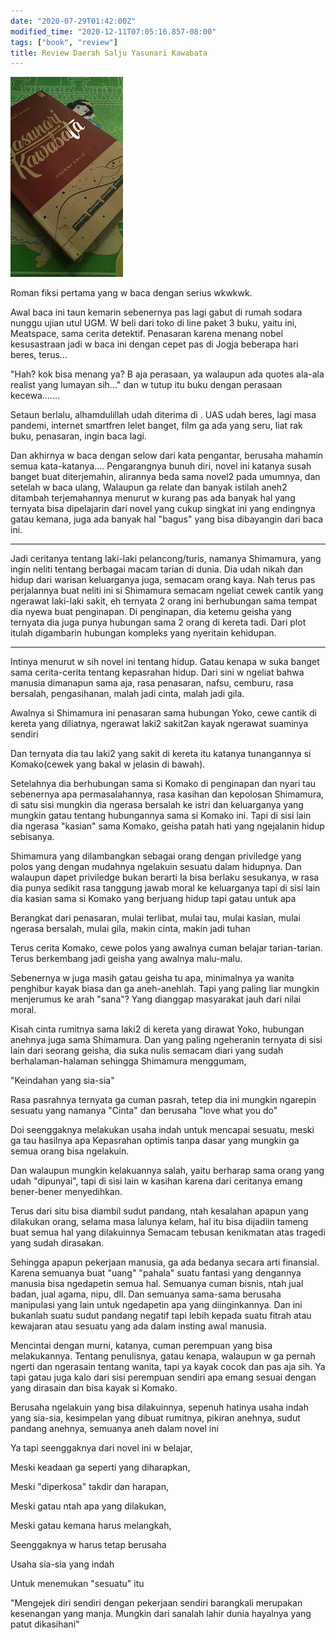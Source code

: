 ```yaml
---
date: "2020-07-29T01:42:00Z"
modified_time: "2020-12-11T07:05:16.857-08:00"
tags: ["book", "review"]
title: Review Daerah Salju Yasunari Kawabata
---
```


![Alt text](image.png)

Roman fiksi pertama yang w baca dengan serius wkwkwk.

Awal baca ini taun kemarin sebenernya pas lagi gabut di rumah sodara nunggu ujian utul UGM. W beli dari toko di line paket 3 buku, yaitu ini, Meatspace, sama cerita detektif. Penasaran karena menang nobel kesusastraan jadi w baca ini dengan cepet pas di Jogja beberapa hari beres, terus...

"Hah? kok bisa menang ya? B aja perasaan, ya walaupun ada quotes ala-ala realist yang lumayan sih..."
dan w tutup itu buku dengan perasaan kecewa.......

Setaun berlalu, alhamdulillah udah diterima di . UAS udah beres, lagi masa pandemi, internet smartfren lelet banget, film ga ada yang seru, liat rak buku, penasaran, ingin baca lagi.

Dan akhirnya w baca dengan selow dari kata pengantar, berusaha mahamin semua kata-katanya....
Pengarangnya bunuh diri, novel ini katanya susah banget buat diterjemahin, alirannya beda sama novel2 pada umumnya, dan setelah w baca ulang, Walaupun ga relate dan banyak istilah aneh2 ditambah terjemahannya menurut w kurang pas ada banyak hal yang ternyata bisa dipelajarin dari novel yang cukup singkat ini yang endingnya gatau kemana, juga ada banyak hal "bagus" yang bisa dibayangin dari baca ini.

-----

Jadi ceritanya tentang laki-laki pelancong/turis, namanya Shimamura, yang ingin neliti tentang berbagai macam tarian di dunia. Dia udah nikah dan hidup dari warisan keluarganya juga, semacam orang kaya. Nah terus pas perjalannya buat neliti ini si Shimamura semacam ngeliat cewek cantik yang ngerawat laki-laki sakit, eh ternyata 2 orang ini berhubungan sama tempat dia nyewa buat penginapan. Di penginapan, dia ketemu geisha yang ternyata dia juga punya hubungan sama 2 orang di kereta tadi. Dari plot itulah digambarin hubungan kompleks yang nyeritain kehidupan.

-----

Intinya menurut w sih novel ini tentang hidup. Gatau kenapa w suka banget sama cerita-cerita tentang kepasrahan hidup. Dari sini w ngeliat bahwa manusia dimanapun sama aja, rasa penasaran, nafsu, cemburu, rasa bersalah, pengasihanan, malah jadi cinta, malah jadi gila.

Awalnya si Shimamura ini penasaran sama hubungan Yoko, cewe cantik di kereta yang diliatnya, ngerawat laki2 sakit2an kayak ngerawat suaminya sendiri

Dan ternyata dia tau laki2 yang sakit di kereta itu katanya tunangannya si Komako(cewek yang bakal w jelasin di bawah).

Setelahnya dia berhubungan sama si Komako di penginapan dan nyari tau sebenernya apa permasalahannya, rasa kasihan dan kepolosan Shimamura, di satu sisi mungkin dia ngerasa bersalah ke istri dan keluarganya yang mungkin gatau tentang hubungannya sama si Komako ini. Tapi di sisi lain dia ngerasa "kasian" sama Komako, geisha patah hati yang ngejalanin hidup sebisanya.

Shimamura yang dilambangkan sebagai orang dengan priviledge yang polos yang dengan mudahnya ngelakuin sesuatu dalam hidupnya. Dan walaupun dapet priviledge bukan berarti Ia bisa berlaku sesukanya, w rasa dia punya sedikit rasa tanggung jawab moral ke keluarganya tapi di sisi lain dia kasian sama si Komako yang berjuang hidup tapi gatau untuk apa

Berangkat dari penasaran, mulai terlibat, mulai tau, mulai kasian, mulai ngerasa bersalah, mulai gila, makin cinta, makin jadi tuhan

Terus cerita Komako, cewe polos yang awalnya cuman belajar tarian-tarian. Terus berkembang jadi geisha yang awalnya malu-malu.

Sebenernya w juga masih gatau geisha tu apa, minimalnya ya wanita penghibur kayak biasa dan ga aneh-anehlah. Tapi yang paling liar mungkin menjerumus ke arah "sana"? Yang dianggap masyarakat jauh dari nilai moral.

Kisah cinta rumitnya sama laki2 di kereta yang dirawat Yoko, hubungan anehnya juga sama Shimamura. Dan yang paling ngeheranin ternyata di sisi lain dari seorang geisha, dia suka nulis semacam diari yang sudah berhalaman-halaman sehingga Shimamura menggumam,

"Keindahan yang sia-sia"

Rasa pasrahnya ternyata ga cuman pasrah, tetep dia ini mungkin ngarepin sesuatu yang namanya "Cinta" dan berusaha "love what you do"

Doi seenggaknya melakukan usaha indah untuk mencapai sesuatu, meski ga tau hasilnya apa
Kepasrahan optimis tanpa dasar yang mungkin ga semua orang bisa ngelakuin.

Dan walaupun mungkin kelakuannya salah, yaitu berharap sama orang yang udah "dipunyai",
tapi di sisi lain w kasihan karena dari ceritanya emang bener-bener menyedihkan.

Terus dari situ bisa diambil sudut pandang, ntah kesalahan apapun yang dilakukan orang, selama masa lalunya kelam, hal itu bisa dijadiin tameng buat semua hal yang dilakuinnya
Semacam tebusan kenikmatan atas tragedi yang sudah dirasakan.

Sehingga apapun pekerjaan manusia, ga ada bedanya secara arti finansial. Karena semuanya buat "uang" "pahala" suatu fantasi yang dengannya manusia bisa ngedapetin semua hal. Semuanya cuman bisnis, ntah jual badan, jual agama, nipu, dll. Dan semuanya sama-sama berusaha manipulasi
yang lain untuk ngedapetin apa yang diinginkannya. Dan ini bukanlah suatu sudut pandang negatif tapi lebih kepada suatu fitrah atau kewajaran atau sesuatu yang ada dalam insting awal manusia.

Mencintai dengan murni, katanya, cuman perempuan yang bisa melakukannya. Tentang penulisnya, gatau kenapa, walaupun w ga pernah ngerti dan ngerasain tentang wanita, tapi ya kayak cocok dan pas aja sih. Ya tapi gatau juga kalo dari sisi perempuan sendiri apa emang sesuai dengan yang dirasain dan bisa kayak si Komako.

Berusaha ngelakuin yang bisa dilakuinnya, sepenuh hatinya
usaha indah yang sia-sia, kesimpelan yang dibuat rumitnya,
pikiran anehnya, sudut pandang anehnya, semuanya aneh dalam novel ini

Ya tapi seenggaknya dari novel ini w belajar,

Meski keadaan ga seperti yang diharapkan,

Meski "diperkosa" takdir dan harapan,

Meski gatau ntah apa yang dilakukan,

Meski gatau kemana harus melangkah,

Seenggaknya w harus tetap berusaha

Usaha sia-sia yang indah

Untuk menemukan "sesuatu" itu

"Mengejek diri sendiri dengan pekerjaan sendiri barangkali merupakan kesenangan yang manja. Mungkin dari sanalah lahir dunia hayalnya yang patut dikasihani"